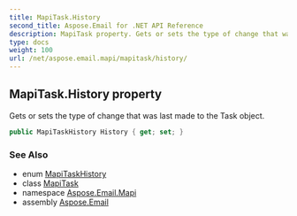 ```yaml
---
title: MapiTask.History
second_title: Aspose.Email for .NET API Reference
description: MapiTask property. Gets or sets the type of change that was last made to the Task object
type: docs
weight: 100
url: /net/aspose.email.mapi/mapitask/history/
---
```

## MapiTask.History property

Gets or sets the type of change that was last made to the Task object.

```csharp
public MapiTaskHistory History { get; set; }
```

### See Also

* enum [MapiTaskHistory](../../mapitaskhistory/)
* class [MapiTask](../)
* namespace [Aspose.Email.Mapi](../../mapitask/)
* assembly [Aspose.Email](../../../)


